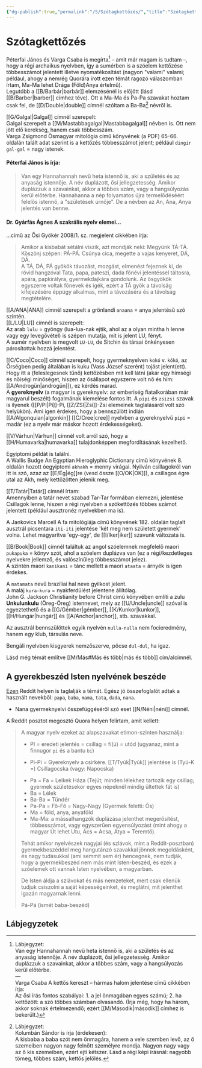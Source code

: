 ```yaml
---
{"dg-publish":true,"permalink":"/S/Szótagkettőzés/","title":"Szótagkettőzés","tags":["Englishtexttranslated"],"created":"2023-10-29T05:21","updated":"2025-08-17T00:35"}
---
```



# Szótagkettőzés

Péterfai János és Varga Csaba is megírta[^1] – amit már magam is tudtam –, hogy a régi archaikus nyelvben, így a sumérben is a szóelem kettőzése többesszámot jelentett illetve nyomatékosítást (nagyon "valami" valami; például, ahogy a nemrég Quorára írott ezen témát ragozó válaszomban írtam, Ma-Ma lehet Drága (Föld)Anya értelmű).  
Legutóbb a [[B/Barbár\|barbár]] elemzésénél is előjött (lásd [[B/Barber\|barber]] címhez téve). Ott a Ma-Ma és Pa-Pa szavakat hoztam csak fel, de [[D/Double\|double]] címnél szóltam a Ba-Ba[^2] névről is.  

[[G/Galgal\|Galgal]] címnél szerepelt:  
Galgal szerepelt a [[M/Mastabbagalgal\|Mastabbagalgal]] névben is. Ott nem jött elő kerekség, hanem csak többesszám.  
Varga Zsigmond Ősmagyar mitológia című könyvének (a PDF) 65-66. oldalán talált adat szerint is a kettőzés többesszámot jelent; például `dingir gal-gal` = nagy istenek.  

#### Péterfai János is írja:  

> Van egy Hannahannah nevű heta istennő is, aki a születés és az anyaság istennője. A név duplázott, ősi jellegzetesség. Amikor duplázzuk a szavainkat, akkor a többes szám, vagy a hangsúlyozás kerül előtérbe. Hannahanna a nép folyamatos újra termelődéséért felelős istennő, a "születések úrnője". De a névben az An, Ana, Anya jelentés van benne.  

#### Dr. Gyárfás Ágnes A szakrális nyelv elemei...

...című az Ősi Gyökér 2008/1. sz. megjelent cikkében írja:  
> Amikor a kisbabát sétálni viszik, azt mondják neki: Megyünk TÁ-TÁ. Köszönj szépen: PÁ-PÁ. Csúnya cica, megette a vajas kenyeret, DÁ, DÁ.  
> A TÁ, DÁ, PÁ gyökök távozást, mozgást, elmenést fejeznek ki, de rövid hangzóval Tata, papa, pateszi, dada főnévi jelentéssel táltosra, apára, papkirályra, gyermekdajkára gondolunk. Az ősgyökök egyszerre voltak főnevek és igék, ezért a TÁ gyök a távolság kifejezésére éppúgy alkalmas, mint a távozáséra és a távolság megtételére.  

[[A/ANA\|ANA]] címnél szerepelt a grönlandi `anaana` = anya jelentésű szó szintén.  
[[L/LU\|LU]] címnél is szerepelt:  
Az arab `lulu` = gyöngy (lua-lua-nak ejtik, ahol az a olyan mintha h lenne vagy egy levegővétel) is szépen mutatja, mit is jelent LU, fényt.  
A sumér nyelvben is megvolt `LU-LU`, de Sitchin és társai önkényesen párosítottak hozzá jelentést.  

[[C/Coco\|Coco]] címnél szerepelt, hogy gyermeknyelven `kokó` v. `kókó`, az Őrségben pedig általában is kuku (Vass József szerént) tojást jelent(ett). Hogy itt a (feleslegesnek tűnő) kettőzésben mit kell látni (akár egy hímségi és nőiségi minőséget, hiszen az ősállapot egyszerre volt nő és hím: [[A/Androgün\|androgün]]), ez kérdés marad.  
A **gyereknyelv** (a magyar is gyereknyelv: az emberiség fiatalkorában már magyarul beszélt) fogalmának kiemelése fontos itt. A `pipi` és `zsizsi` szavak is ilyenek ([[P/PI\|Pi]]-Pi, [[Z/ZSI\|Zsi]]-Zsi elemeinek taglalásáról volt szó helyükön). Ami igen érdekes, hogy a bennszülött indián [[A/Algonquian\|algonkin]] [[C/Cree\|cree]] nyelvben a gyereknyelvű `pipi` = madár (ez a nyelv már máskor hozott érdekességeket).  

[[V/Várhun\|Várhun]] címnél volt arról szó, hogy a [[H/Humavarka\|humavarka]] tulajdonképpen megfordításának kezelhető.  

Egyiptomi példát is találni.  
A Wallis Budge An Egyptian Hieroglyphic Dictionary című könyvének 8. oldalán hozott óegyiptomi `akhakh` = menny virágai. Nyilván csillagokról van itt is szó, azaz az [[E/Ég\|ég]]re (vesd össze [[O/OK\|OK]]), a csillagos égre utal az Akh, mely kettőzötten jelenik meg.  

[[T/Tatár\|Tatár]] címnél írtam:  
Amennyiben a tatár nevet szabad Tar-Tar formában elemezni, jelentése Csillagok lenne, hiszen a régi nyelvben a szókettőzés többes számot jelentett (például ausztronéz nyelvekben ma is).  

A Jankovics Marcell A fa mitológiája című könyvének 182. oldalán taglalt ausztrál picsentara `iti-iti` jelentése 'két meg nem született gyermek' volna. Lehet magyarítva 'egy-egy', de [[I/Iker\|iker]] szavunk változata is.  

[[B/Book\|Book]] címnél találtuk az angol szóelemnek megfelelő maori `pukapuka` = könyv szót, ahol a szóelem duplázva van (ez a régi/kezdetleges nyelvekre jellemző, és valószínűleg többesszámot jelez).  
A szintén maori `kanikani` = tánc mellett a maori `ataata` = árnyék is igen érdekes.  

A `matamata` nevű brazíliai hal neve gyilkost jelent.  
A maláj `kura-kura` = nyakferdülést jelentene állítólag.  
John G. Jackson Christianity before Christ című könyvében említi a zulu **Unkulunkulu** (Öreg-Öreg) istennevet, mely az [[U/Uncle\|uncle]] szóval is egyeztethető és a [[G/Gémber\|gémber]], [[K/Kunkor\|kunkor]], [[H/Hungár\|hungár]] és [[A/Anchor\|anchor]], stb. szavakkal.  

Az ausztrál bennszülöttek egyik nyelvén `nulla-nulla` nem focieredmény, hanem egy klub, társulás neve.  

Bengáli nyelvben kisgyerek nemzőszerve, pöcse `dul-dul`, ha igaz.  

Lásd még témát említve [[M/Más#Más és több\|más és több]] cím/alcímnél.  

## A gyerekbeszéd Isten nyelvének beszéde

[Ezen](https://www.reddit.com/r/etymology/comments/1hjy6kd/how_did_%E3%83%90%E3%83%90%E3%82%A2_bab%C4%81_came_to_be/) Reddit helyen is taglalják a témát. Egész jó összefoglalót adtak a használt nevekből: `papa`, `baba`, `mama`, `tata`, `dada`, `nana`.  
- Nana gyermeknyelvi összefüggéséről szó eset [[N/Néni\|néni]] címnél.

A Reddit posztot megosztó Quora helyen felírtam, amit kellett:  

> A magyar nyelv ezeket az alapszavakat etimon-szinten használja:  
> *   PI = eredeti jelentés = csillag = fi(ú) = utód (ugyanaz, mint a finnugor `pi` és a bantu `bi`)
> - Pi-Pi = Gyereknyelv a csirkére. [[T/Tyúk\|Tyúk]] jelentése is (Tyú-K =) Csillagocska (vagy: Napocska)
> *   Pa = Fa = Lelkek Háza (Tejút; minden lélekhez tartozik egy csillag; gyermek születésekor egyes népeknél mindig ültettek fát is)
> *   Ba = Lélek
> *   Ba-Ba = Tündér
> *   Pa-Pa = Fő-Fő = Nagy-Nagy (Gyermek feletti: Ős)
> *   Ma = föld, anya, anyaföld
> *   Ma-Ma: a mássalhangzók duplázása jelenthet megerősítést, többesszámot, vagy egyszerűen egyensúlyozást (mint ahogy a magyar Út lehet Utu, Ács = Acsa, Atya = Teremtő).
> 
> Tehát amikor nyelvészek nagyjai (és szlávok, mint a Reddit-posztban) gyermekbeszéddel meg hangutánzó szavakkal jönnek megoldásként, és nagy tudásukkal (ami semmit sem ér) hencegnek, nem tudják, hogy a gyermekbeszéd nem más mint Isten-beszéd, és ezek a szóelemek ott vannak Isten nyelvében, a magyarban.  
>
> De Isten áldja a szlávokat és más nemzeteket, mert csak ellenük tudjuk csiszolni a saját képességeinket, és meglátni, mit jelenthet igazán magyarnak lenni.
>
> Pá-Pá (ismét baba-beszéd)

## Lábjegyzetek

[^1]: Lábjegyzet:  
Van egy Hannahannah nevű heta istennő is, aki a születés és az anyaság istennője. A név duplázott, ősi jellegzetesség. Amikor duplázzuk a szavainkat, akkor a többes szám, vagy a hangsúlyozás kerül előtérbe.  
—  
Varga Csaba A kettős kereszt – hármas halom jelentése című cikkében írja:  
Az ősi írás fontos szabályai: 1. a jel önmagában egyes számú; 2. ha kettőzött: a szó többes számban olvasandó. (Írja még, hogy ha három, akkor soknak értelmezendő; ezért [[M/Második\|második]] címhez is bekerült.)  

[^2]: Lábjegyzet:  
Kolumbán Sándor is írja (érdekesen):  
A kisbaba a baba szót nem önmagára, hanem a vele szemben levő, az ő szemeiben nagyon nagy felnőtt személyre mondja. Nagyon nagy vagy az ő kis szemeiben, ezért ejti kétszer. Lásd a régi képi írásnál: nagyobb tömeg, többes szám, kettős jelölés.  